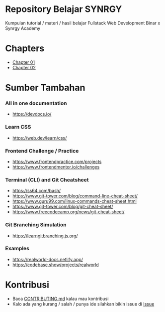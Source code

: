 # Repository Belajar SYNRGY

Kumpulan tutorial / materi / hasil belajar Fullstack Web Development Binar x Synrgy Academy

# Chapters

- [Chapter 01](./chapter-01/)
- [Chapter 02](./chapter-02/)

# Sumber Tambahan

### All in one documentation

- https://devdocs.io/

### Learn CSS

- https://web.dev/learn/css/

### Frontend Challenge / Practice

- https://www.frontendpractice.com/projects
- https://www.frontendmentor.io/challenges

### Terminal (CLI) and Git Cheatsheet

- https://ss64.com/bash/
- https://www.git-tower.com/blog/command-line-cheat-sheet/
- https://www.guru99.com/linux-commands-cheat-sheet.html
- https://www.git-tower.com/blog/git-cheat-sheet/
- https://www.freecodecamp.org/news/git-cheat-sheet/

### Git Branching Simulation

- https://learngitbranching.js.org/

### Examples

- https://realworld-docs.netlify.app/
- https://codebase.show/projects/realworld

# Kontribusi

- Baca [CONTRIBUTING.md](./CONTRIBUTING.md) kalau mau kontribusi
- Kalo ada yang kurang / salah / punya ide silahkan bikin issue di [Issue](https://github.com/synrgy-5-fsw-1-cihuy/belajar/issues)
